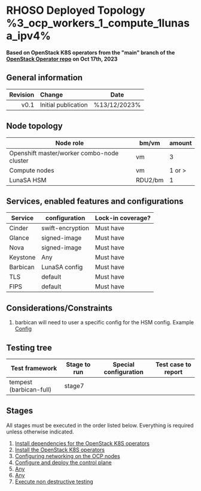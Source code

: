 # RHOSO Deployed Topology %3_ocp_workers_1_compute_1lunasa_ipv4%

**Based on OpenStack K8S operators from the "main" branch of the [OpenStack Operator repo](https://github.com/openstack-k8s-operators/openstack-operator/tree/78b3c876eaf9168f9d95b201997ebdc2da42fa02) on Oct 17th, 2023**

## General information

| Revision | Change                | Date              |
|--------: | :-------------------- | :--------------:  |
| v0.1     | Initial publication   | %13/12/2023%      |

## Node topology
| Node role                                     | bm/vm   | amount |
| --------------------------------------------- | -----   | ------ |
| Openshift master/worker combo-node cluster    | vm      | 3      |
| Compute nodes                                 | vm      | 1 or > |
| LunaSA HSM                                    | RDU2/bm | 1      |

## Services, enabled features and configurations
| Service                                        | configuration                 | Lock-in coverage?  |
| ---------------------------------------------- | ----------------------------- | ------------------ |
| Cinder                                         | swift-encryption              | Must have          |
| Glance                                         | signed-image                  | Must have          |
| Nova                                           | signed-image                  | Must have          |
| Keystone                                       | Any                           | Must have          |
| Barbican                                       | LunaSA config                 | Must have          |
| TLS                                            | default                       | Must have          |
| FIPS                                           | default                       | Must have          |

## Considerations/Constraints
1. barbican will need to user a specific config for the HSM config. Example [Config](https://gitlab.cee.redhat.com/OSP-DFG-security/automation/-/blob/master/playbooks/lunasa-17.1.yaml.j2)

## Testing tree

| Test framework                    | Stage to run | Special configuration | Test case to report  |
| ----------------                  | ------------ | --------------------- | :-----------------:  |
| tempest (barbican-full)           | stage7       |                       |                      |

## Stages

All stages must be executed in the order listed below.  Everything is required unless otherwise indicated.

1. [Install dependencies for the OpenStack K8S operators](stage1)
2. [Install the OpenStack K8S operators](stage2)
3. [Configuring networking on the OCP nodes](stage3)
4. [Configure and deploy the control plane](stage4)
5. [Any](stage5)
6. [Any](stage6)
7. [Execute non destructive testing](stage7)
